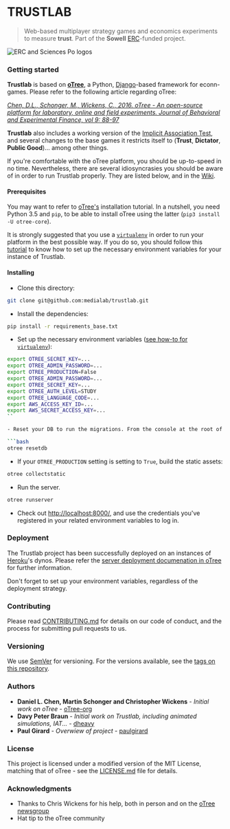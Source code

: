 TRUSTLAB
========
> Web-based multiplayer strategy games and economics experiments to measure **trust**.
> Part of the **Sowell** [ERC](https://erc.europa.eu/)-funded project.

![ERC and Sciences Po logos](https://raw.githubusercontent.com/medialab/trustlab/refact-readme/_readmefiles/logos.jpg)

### Getting started

**Trustlab** is based on [**oTree**](http://www.otree.org/), a Python, [Django](https://djangoproject.com)-based framework for econn-games. Please refer to the following article regarding oTree:

*[Chen, D.L., Schonger, M., Wickens, C., 2016. oTree - An open-source platform for laboratory, online and field experiments. Journal of Behavioral and Experimental Finance, vol 9: 88-97](http://www.sciencedirect.com/science/article/pii/S2214635016000101)*

**Trustlab** also includes a working version of the [Implicit Association Test](https://implicit.harvard.edu/implicit/education.html), and several changes to the base games it restricts itself to (**Trust**, **Dictator**, **Public Good**)... among other things.

If you're comfortable with the oTree platform, you should be up-to-speed in no time. Nevertheless, there are several idiosyncrasies you should be aware of in order to run Trustlab properly. They are listed below, and in the [Wiki]().

#### Prerequisites
You may want to refer to [oTree's](http://otree.readthedocs.io/en/latest/install.html) installation tutorial. In a nutshell, you need Python 3.5 and `pip`, to be able to install oTree using the latter (`pip3 install -U otree-core`).

It is strongly suggested that you use a [`virtualenv`](https://virtualenv.pypa.io/en/stable/) in order to run your platform in the best possible way. If you do so, you should follow this [tutorial]() to know how to set up the necessary environment variables for your instance of Trustlab.

#### Installing
- Clone this directory:

```bash
git clone git@github.com:medialab/trustlab.git
```

- Install the dependencies:

```bash
pip install -r requirements_base.txt
```

- Set up the necessary environment variables ([see how-to for `virtualenv`]()):

```bash
export OTREE_SECRET_KEY=...
export OTREE_ADMIN_PASSWORD=...
export OTREE_PRODUCTION=False
export OTREE_ADMIN_PASSWORD=...
export OTREE_SECRET_KEY=...
export OTREE_AUTH_LEVEL=STUDY
export OTREE_LANGUAGE_CODE=...
export AWS_ACCESS_KEY_ID=...
export AWS_SECRET_ACCESS_KEY=...
``

- Reset your DB to run the migrations. From the console at the root of your project:

```bash
otree resetdb
```

- If your `OTREE_PRODUCTION` setting is setting to `True`, build the static assets:

```bash
otree collectstatic
```

- Run the server.

```bash
otree runserver
```

- Check out [http://localhost:8000/](http://localhost:8000/), and use the credentials you've registered in your related environment variables to log in.

### Deployment

The Trustlab project has been successfully deployed on an instances of [Heroku](https://heroku.com)'s dynos. Please refer the [server deployment documenation in oTree](http://otree.readthedocs.io/en/latest/server/intro.html) for further information.

Don't forget to set up your environment variables, regardless of the deployment strategy.

### Contributing

Please read [CONTRIBUTING.md](https://github.com/medialab/trustlab/CONTRIBUTING.md) for details on our code of conduct, and the process for submitting pull requests to us.

### Versioning

We use [SemVer](http://semver.org/) for versioning. For the versions available, see the [tags on this repository](https://github.com/medialab/trustlab/tags).

### Authors

 * **Daniel L. Chen, Martin Schonger and Christopher Wickens** - *Initial work on oTree* - [oTree-org](https://github.com/oTree-org)
 * **Davy Peter Braun** - *Initial work on Trustlab, including animated simulations, IAT...* - [dheavy](https://github.com/dheavy)
 * **Paul Girard** - *Overwiew of project* - [paulgirard](https://github.com/paulgirard)

### License

This project is licensed under a modified version of the MIT License, matching that of oTree - see the [LICENSE.md](LICENSE.md) file for details.

### Acknowledgments

* Thanks to Chris Wickens for his help, both in person and on the [oTree newsgroup](groups.google.com/group/otree)
* Hat tip to the oTree community
